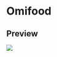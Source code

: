 # Omifood

## Preview
<img src="https://user-images.githubusercontent.com/26871154/37695969-e3c5aa1e-2cdb-11e8-84a6-5036127c4e51.png">
